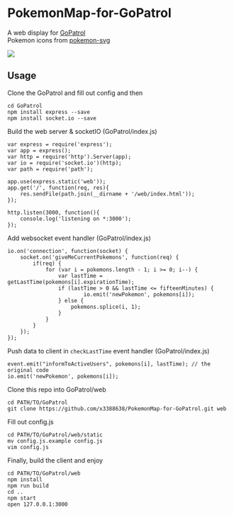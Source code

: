 # PokemonMap-for-GoPatrol
A web display for [GoPatrol](https://github.com/GoPatrolTeam/GoPatrol)   
Pokemon icons from [pokemon-svg](https://github.com/jnovack/pokemon-svg)  

![](https://i.imgur.com/adPBoWq.gif)
## Usage
Clone the GoPatrol and fill out config and then
```
cd GoPatrol
npm install express --save
npm install socket.io --save
```

Build the web server & socketIO (GoPatrol/index.js)
```
var express = require('express');
var app = express();
var http = require('http').Server(app);
var io = require('socket.io')(http);
var path = require('path');

app.use(express.static('web'));
app.get('/', function(req, res){
	res.sendFile(path.join(__dirname + '/web/index.html'));
});

http.listen(3000, function(){
	console.log('listening on *:3000');
});
```
Add websocket event handler (GoPatrol/index.js)
```
io.on('connection', function(socket) {
	socket.on('giveMeCurrentPokemons', function(req) {
		if(req) {
			for (var i = pokemons.length - 1; i >= 0; i--) {
				var lastTime = getLastTime(pokemons[i].expirationTime);
				if (lastTime > 0 && lastTime <= fifteenMinutes) {
						io.emit('newPokemon', pokemons[i]);
				} else {
					pokemons.splice(i, 1);
				}
			}
		}
	});
});
```
Push data to client in `checkLastTime` event handler (GoPatrol/index.js)
```
event.emit("informToActiveUsers", pokemons[i], lastTime); // the original code
io.emit('newPokemon', pokemons[i]);
```
Clone this repo into GoPatrol/web
```
cd PATH/TO/GoPatrol
git clone https://github.com/x3388638/PokemonMap-for-GoPatrol.git web
```
Fill out config.js
```
cd PATH/TO/GoPatrol/web/static
mv config.js.example config.js
vim config.js
```
Finally, build the client and enjoy
```
cd PATH/TO/GoPatrol/web
npm install
npm run build
cd ..
npm start
open 127.0.0.1:3000
```
